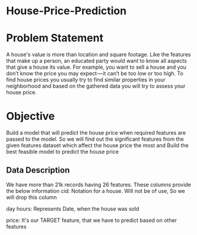 # House-Price-Prediction
# Problem Statement
A house's value is more than location and square footage. Like the features that make up a person, an educated party would want to know all aspects that give a house its value. For example, you want to sell a house and you don’t know the price you may expect — it can’t be too low or too high. To find house prices you usually try to find similar properties in your neighborhood and based on the gathered data you will try to assess your house price.

# Objective
Build a model that will predict the house price when required features are passed to the model. So we will find out the significant features from the given features dataset which affect the house price the most and Build the best feasible model to predict the house price

## Data Description
We have more than 21k records having 26 features. These columns provide the below information
cid: Notation for a house. Will not be of use, So we will drop this column

day hours: Represents Date, when the house was sold

price: It's our TARGET feature, that we have to predict based on other features
